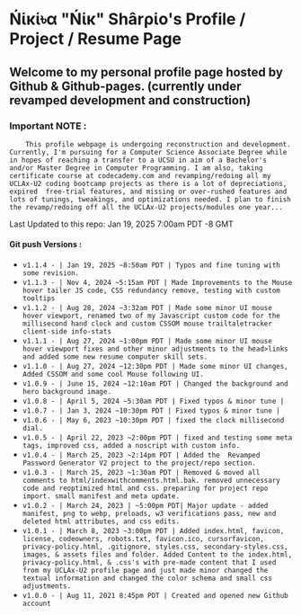 # Ńἱĸἱ৳α "Ńἱĸ" Shârρἱo's Profile / Project / Resume Page

## Welcome to my personal profile page hosted by Github & Github-pages. (currently under revamped development and construction)

### Important NOTE :

```
	This profile webpage is undergoing reconstruction and development. Currently, I'm pursuing for a Computer Science Associate Degree while in hopes of reaching a transfer to a UCSU in aim of a Bachelor's and/or Master Degree in Computer Programming. I am also, taking certificate course at codecademy.com and revamping/redoing all my UCLAx-U2 coding bootcamp projects as there is a lot of depreciations, expired  free-trial features, and missing or over-rushed features and lots of tunings, tweakings, and optimizations needed. I plan to finish the revamp/redoing off all the UCLAx-U2 projects/modules one year...
```

Last Updated to this repo: Jan 19, 2025 7:00am PDT -8 GMT

#### Git push Versions :

* `v1.1.4 - | Jan 19, 2025 ~8:50am PDT | Typos and fine tuning with some revision.`
* `v1.1.3 - | Nov 4, 2024 ~5:15am PDT | Made Improvements to the Mouse hover tailer JS code, CSS redundancy remove, testing with custom tooltips`
* `v1.1.2 - | Aug 28, 2024 ~3:32am PDT | Made some minor UI mouse hover viewport, renamed two of my Javascript custom code for the millisecond hand clock and custom CSSOM mouse trailtaletracker client-side info-stats`
* `v1.1.1 - | Aug 27, 2024 ~1:00pm PDT | Made some minor UI mouse hover viewport fixes and other minor adjustments to the head>links and added some new resume computer skill sets.`
* `v1.1.0 - | Aug 27, 2024 ~12:30pm PDT | Made some minor UI changes, Added CSSOM and some cool Mouse following UI.`
* `v1.0.9 - | June 15, 2024 ~12:10am PDT | Changed the background and hero background image. `
* `v1.0.8 - | April 5, 2024 ~5:30am PDT | Fixed typos & minor tune |`
* `v1.0.7 - | Jan 3, 2024 ~10:30pm PDT | Fixed typos & minor tune |`
* `v1.0.6 - | May 6, 2023 ~10:30pm PDT | fixed the clock millisecond dial.`
* `v1.0.5 - | April 22, 2023 ~2:00pm PDT | fixed and testing some meta tags, improved css, added a noscript with custom info.`
* `v1.0.4 - | March 25, 2023 ~2:14pm PDT | Added the  Revamped Password Generator V2 project to the project/repo section.`
* `v1.0.3 - | March 25, 2023 ~1:30am PDT | Removed & moved all comments to html/indexwithcomments.html.bak. removed unnecessary code and reoptimized html and css. preparing for project repo import. small manifest and meta update.`
* `v1.0.2 - | March 24, 2023 | ~5:00pm PDT| Major update - added manifest, png to webp, preloads, w3 verifications pass, new and deleted html attributes, and css edits.`
* `v1.0.1 - | March 8, 2023 ~3:00pm PDT | Added index.html, favicon, license, codeowners, robots.txt, favicon.ico, cursorfavicon, privacy-policy.html, .gitignore, styles.css, secondary-styles.css, images, & assets files and folder. Added Content to the index.html, privacy-policy.html, & .css's with pre-made content that I used from my UCLAx-U2 profile page and just made minor changed the textual information and changed the color schema and small css adjustments.`
* `v1.0.0 - | Aug 11, 2021 8:45pm PDT | Created and opened new Github account`
